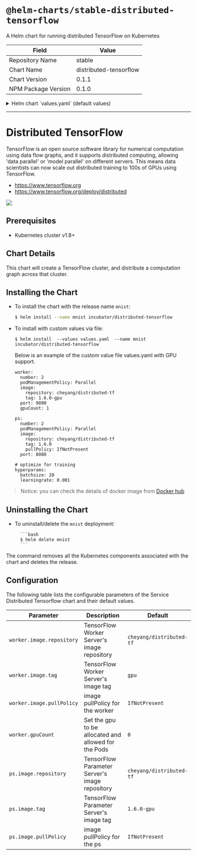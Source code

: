 # `@helm-charts/stable-distributed-tensorflow`

A Helm chart for running distributed TensorFlow on Kubernetes

| Field               | Value                  |
| ------------------- | ---------------------- |
| Repository Name     | stable                 |
| Chart Name          | distributed-tensorflow |
| Chart Version       | 0.1.1                  |
| NPM Package Version | 0.1.0                  |

<details>

<summary>Helm chart `values.yaml` (default values)</summary>

```yaml
# Default values for distributed-tensorflow.
# This is a YAML-formatted file.
# Declare variables to be passed into your templates.
worker:
  number: 2
  podManagementPolicy: Parallel
  image:
    repository: cheyang/distributed-tf
    tag: 1.6.0
    pullPolicy: IfNotPresent
  port: 9000
  # gpuCount: 2
ps:
  number: 2
  podManagementPolicy: Parallel
  image:
    repository: cheyang/distributed-tf
    tag: 1.6.0
    pullPolicy: IfNotPresent
  port: 8000
# optimize for training
hyperparams:
  batchsize: 20
  learningrate: 0.001
```

</details>

---

# Distributed TensorFlow

TensorFlow is an open source software library for numerical computation using data flow graphs, and it supports distributed computing, allowing 'data parallel' or 'model parallel' on different servers. This means data scientists can now scale out distributed training to 100s of GPUs using TensorFlow.

- https://www.tensorflow.org
- https://www.tensorflow.org/deploy/distributed

![](distributed-tf.jpg)

## Prerequisites

- Kubernetes cluster v1.8+

## Chart Details

This chart will create a TensorFlow cluster, and distribute a computation graph across that cluster.

## Installing the Chart

- To install the chart with the release name `mnist`:

  ```bash
  $ helm install --name mnist incubator/distributed-tensorflow
  ```

- To install with custom values via file:

  ```
  $ helm install  --values values.yaml  --name mnist  incubator/distributed-tensorflow
  ```

  Below is an example of the custom value file values.yaml with GPU support.

  ```
  worker:
    number: 2
    podManagementPolicy: Parallel
    image:
      repository: cheyang/distributed-tf
      tag: 1.6.0-gpu
    port: 9090
    gpuCount: 1

  ps:
    number: 2
    podManagementPolicy: Parallel
    image:
      repository: cheyang/distributed-tf
      tag: 1.6.0
      pullPolicy: IfNotPresent
    port: 8080

  # optimize for training
  hyperparams:
    batchsize: 20
    learningrate: 0.001
  ```

> Notice: you can check the details of docker image from [Docker hub](https://hub.docker.com/r/cheyang/distributed-tf/)

## Uninstalling the Chart

- To uninstall/delete the `mnist` deployment:

      	```bash
      	$ helm delete mnist
      	```

The command removes all the Kubernetes components associated with the chart and deletes the release.

## Configuration

The following table lists the configurable parameters of the Service Distributed Tensorflow
chart and their default values.

| Parameter                 | Description                                          | Default                  |
| ------------------------- | ---------------------------------------------------- | ------------------------ |
| `worker.image.repository` | TensorFlow Worker Server's image repository          | `cheyang/distributed-tf` |
| `worker.image.tag`        | TensorFlow Worker Server's image tag                 | `gpu`                    |
| `worker.image.pullPolicy` | image pullPolicy for the worker                      | `IfNotPresent`           |
| `worker.gpuCount`         | Set the gpu to be allocated and allowed for the Pods | `0`                      |
| `ps.image.repository`     | TensorFlow Parameter Server's image repository       | `cheyang/distributed-tf` |
| `ps.image.tag`            | TensorFlow Parameter Server's image tag              | `1.6.0-gpu`              |
| `ps.image.pullPolicy`     | image pullPolicy for the ps                          | `IfNotPresent`           |
